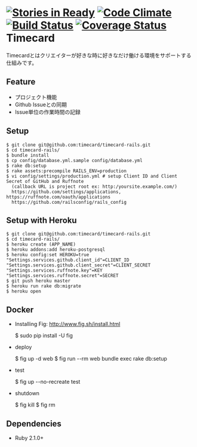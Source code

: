 [![Stories in Ready](https://badge.waffle.io/timecard/timecard-rails.png?label=ready&title=Ready)](https://waffle.io/timecard/timecard-rails)
[![Code Climate](https://codeclimate.com/github/timecard/timecard-rails/badges/gpa.svg)](https://codeclimate.com/github/timecard/timecard-rails)
[![Build Status](https://travis-ci.org/timecard/timecard-rails.svg?branch=master)](https://travis-ci.org/timecard/timecard-rails)
[![Coverage Status](https://coveralls.io/repos/timecard/timecard-rails/badge.png)](https://coveralls.io/r/timecard/timecard-rails)
Timecard
========
Timecardとはクリエイターが好きな時に好きなだけ働ける環境をサポートする仕組みです。

Feature
-------
* プロジェクト機能
* Github Issueとの同期
* Issue単位の作業時間の記録

Setup
-----
    $ git clone git@github.com:timecard/timecard-rails.git
    $ cd timecard-rails/
    $ bundle install
    $ cp config/database.yml.sample config/database.yml
    $ rake db:setup
    $ rake assets:precompile RAILS_ENV=production
    $ vi config/settings/production.yml # setup Client ID and Client Secret of GitHub and Ruffnote
      (callback URL is project root ex: http:/yoursite.example.com/)
      https://github.com/settings/applications, https://ruffnote.com/oauth/applications
      https://github.com/railsconfig/rails_config

Setup with Heroku
------
    $ git clone git@github.com:timecard/timecard-rails.git
    $ cd timecard-rails/
    $ heroku create (APP_NAME)
    $ heroku addons:add heroku-postgresql
    $ heroku config:set HEROKU=true "Settings.services.github.client_id"=CLIENT_ID "Settings.services.github.client_secret"=CLIENT_SECRET "Settings.services.ruffnote.key"=KEY "Settings.services.ruffnote.secret"=SECRET
    $ git push heroku master
    $ heroku run rake db:migrate
    $ heroku open

Docker
------

* Installing Fig: http://www.fig.sh/install.html

    $ sudo pip install -U fig

* deploy

    $ fig up -d web
    $ fig run --rm web bundle exec rake db:setup

* test

    $ fig up --no-recreate test

* shutdown

    $ fig kill
    $ fig rm

Dependencies
------------

* Ruby 2.1.0+
